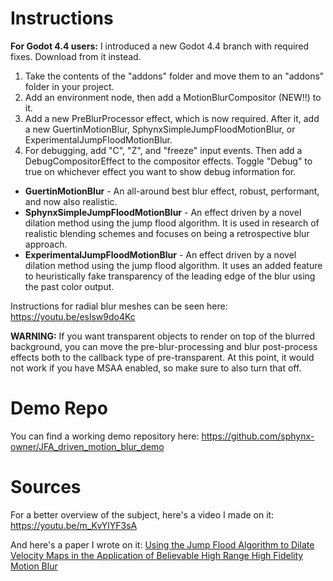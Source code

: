 # Instructions

**For Godot 4.4 users:** I introduced a new Godot 4.4 branch with required fixes. Download from it instead.

1. Take the contents of the "addons" folder and move them to an "addons" folder in your project.
2. Add an environment node, then add a MotionBlurCompositor (NEW!!) to it.
3. Add a new PreBlurProcessor effect, which is now required. After it, add a new GuertinMotionBlur, SphynxSimpleJumpFloodMotionBlur, or ExperimentalJumpFloodMotionBlur.
4. For debugging, add "C", "Z", and "freeze" input events. Then add a DebugCompositorEffect to the compositor effects. Toggle "Debug" to true on whichever effect you want to show debug information for.

* **GuertinMotionBlur** - An all-around best blur effect, robust, performant, and now also realistic.
* **SphynxSimpleJumpFloodMotionBlur** - An effect driven by a novel dilation method using the jump flood algorithm. It is used in research of realistic blending schemes and focuses on being a retrospective blur approach.
* **ExperimentalJumpFloodMotionBlur** - An effect driven by a novel dilation method using the jump flood algorithm. It uses an added feature to heuristically fake transparency of the leading edge of the blur using the past color output.

Instructions for radial blur meshes can be seen here:
https://youtu.be/eslsw9do4Kc

**WARNING:**
If you want transparent objects to render on top of the blurred background, you can move the pre-blur-processing and blur post-process effects both to the callback type of pre-transparent. At this point, it would not work if you have MSAA enabled, so make sure to also turn that off.

# Demo Repo

You can find a working demo repository here:
https://github.com/sphynx-owner/JFA_driven_motion_blur_demo

# Sources

For a better overview of the subject, here's a video I made on it:
https://youtu.be/m_KvYlYF3sA

And here's a paper I wrote on it:
[Using the Jump Flood Algorithm to Dilate Velocity Maps in the Application of Believable High Range High Fidelity Motion Blur](https://github.com/user-attachments/files/16120346/Using.the.Jump.Flood.Algorithm.to.Dilate.Velocity.Maps.in.the.application.of.Believable.High.Range.High.Fidelity.Motion.Blur.7_7_24.2.-.Google.Docs.pdf)
